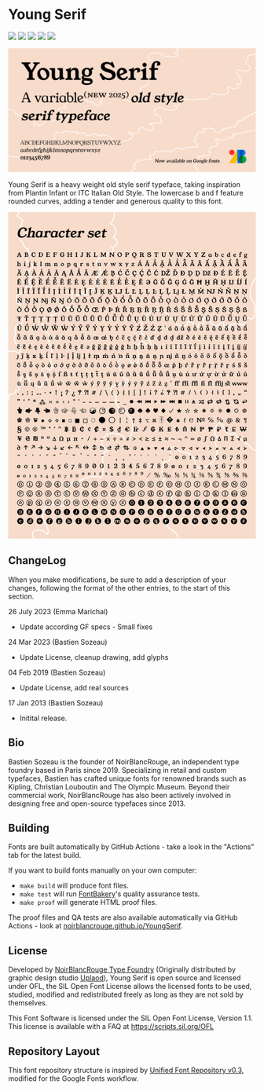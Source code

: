 # Young Serif

[![][Fontbakery]](https://noirblancrouge.github.io/YoungSerif/fontbakery/fontbakery-report.html)
[![][Universal]](https://noirblancrouge.github.io/YoungSerif/fontbakery/fontbakery-report.html)
[![][GF Profile]](https://noirblancrouge.github.io/YoungSerif/fontbakery/fontbakery-report.html)
[![][Outline Correctness]](https://noirblancrouge.github.io/YoungSerif/fontbakery/fontbakery-report.html)
[![][Shaping]](https://noirblancrouge.github.io/YoungSerif/fontbakery/fontbakery-report.html)

[Fontbakery]: https://img.shields.io/endpoint?url=https://noirblancrouge.github.io/YoungSerif/fontbakery/overall.json
[GF Profile]: https://img.shields.io/endpoint?url=https://noirblancrouge.github.io/YoungSerif/fontbakery/GoogleFonts.json
[Outline Correctness]: https://img.shields.io/endpoint?url=https://noirblancrouge.github.io/YoungSerif/fontbakery/OutlineCorrectnessChecks.json
[Shaping]: https://img.shields.io/endpoint?url=https://noirblancrouge.github.io/YoungSerif/fontbakery/ShapingChecks.json
[Universal]: https://img.shields.io/endpoint?url=https://noirblancrouge.github.io/YoungSerif/fontbakery/Universal.json

![Cover](https://raw.githubusercontent.com/noirblancrouge/YoungSerif/master/documentation/images/young-serif.jpg)

Young Serif is a heavy weight old style serif typeface, taking inspiration from Plantin Infant or ITC Italian Old Style. 
The lowercase b and f feature rounded curves, adding a tender and generous quality to this font.

![Specimen](https://raw.githubusercontent.com/noirblancrouge/YoungSerif/master/documentation/images/young-serif-charset.jpg)

## ChangeLog

When you make modifications, be sure to add a description of your changes,
following the format of the other entries, to the start of this section.

26 July 2023 (Emma Marichal)
- Update according GF specs - Small fixes

24 Mar 2023 (Bastien Sozeau)
- Update License, cleanup drawing, add glyphs

04 Feb 2019 (Bastien Sozeau)
- Update License, add real sources

17 Jan 2013 (Bastien Sozeau)
- Initital release.

## Bio

Bastien Sozeau is the founder of NoirBlancRouge, an independent type foundry based in Paris since 2019. Specializing in retail and custom typefaces, Bastien has crafted unique fonts for renowned brands such as Kipling, Christian Louboutin and The Olympic Museum. Beyond their commercial work, NoirBlancRouge has also been actively involved in designing free and open-source typefaces since 2013.

## Building

Fonts are built automatically by GitHub Actions - take a look in the "Actions" tab for the latest build.

If you want to build fonts manually on your own computer:

* `make build` will produce font files.
* `make test` will run [FontBakery](https://github.com/googlefonts/fontbakery)'s quality assurance tests.
* `make proof` will generate HTML proof files.

The proof files and QA tests are also available automatically via GitHub Actions - look at [noirblancrouge.github.io/YoungSerif](https://noirblancrouge.github.io/YoungSerif).

## License

Developed by [NoirBlancRouge Type Foundry](https://noirblancrouge.com) (Originally distributed by graphic design studio [Uplaod](https://uplaod.fr)), Young Serif is open source and licensed under OFL, the SIL Open Font License allows the licensed fonts to be used, studied, modified and redistributed freely as long as they are not sold by themselves.

This Font Software is licensed under the SIL Open Font License, Version 1.1.
This license is available with a FAQ at
https://scripts.sil.org/OFL

## Repository Layout

This font repository structure is inspired by [Unified Font Repository v0.3](https://github.com/unified-font-repository/Unified-Font-Repository), modified for the Google Fonts workflow.